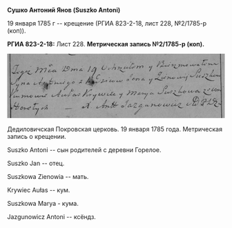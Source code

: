 **Сушко Антоний Янов (Suszko Antoni)**

19 января 1785 г -- крещение (РГИА 823-2-18, лист 228, №2/1785-р (коп)).

**РГИА 823-2-18:** Лист 228. **Метрическая запись №2/1785-р (коп).**

![](./media/4a6073946d41f1dd47694fc4a4fb00d87d7ede81.png)

Дедиловичская Покровская церковь. 19 января 1785 года. Метрическая
запись о крещении.

Suszko Antoni -- сын родителей с деревни Горелое.

Suszko Jan -- отец.

Suszkowa Zienowia -- мать.

Krywiec Aułas -- кум.

Suszkowa Marya - кума.

Jazgunowicz Antoni -- ксёндз.

